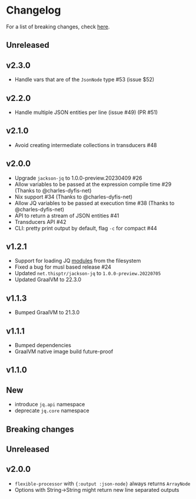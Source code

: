 # Changelog

For a list of breaking changes, check [here](#breaking-changes).

## Unreleased

## v2.3.0

- Handle vars that are of the `JsonNode` type #53 (issue $52)

## v2.2.0

- Handle multiple JSON entities per line (issue #49) (PR #51)

## v2.1.0

- Avoid creating intermediate collections in transducers #48

## v2.0.0

- Upgrade `jackson-jq` to 1.0.0-preview.20230409 #26
- Allow variables to be passed at the expression compile time #29 (Thanks to @charles-dyfis-net)
- Nix support #34 (Thanks to @charles-dyfis-net)
- Allow JQ variables to be passed at execution time #38 (Thanks to @charles-dyfis-net)
- API to return a stream of JSON entities #41
- Transducers API #42
- CLI: pretty print output by default, flag `-c` for compact #44

## v1.2.1

- Support for loading JQ [modules](https://stedolan.github.io/jq/manual/#Modules) from the filesystem
- Fixed a bug for musl based release #24
- Updated `net.thisptr/jackson-jq` to `1.0.0-preview.20220705`
- Updated GraalVM to 22.3.0

## v1.1.3

- Bumped GraalVM to 21.3.0

## v1.1.1

- Bumped dependencies
- GraalVM native image build future-proof

## v1.1.0

## New

- introduce `jq.api` namespace
- deprecate `jq.core` namespace

## Breaking changes

## Unreleased

## v2.0.0

- `flexible-processor` with `{:output :json-node}` always returns `ArrayNode`
- Options with String->String might return new line separated outputs
